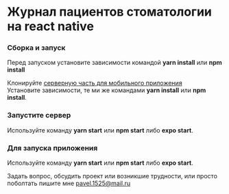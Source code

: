 # Журнал пациентов стоматологии на react native

<h3>
Сборка и запуск</h3>

Перед запуском установите зависимости командой <b>yarn install</b> или <b>npm install</b>

Клонируйте [серверную часть для мобильного приложения](https://github.com/Pavel-Lunin/dental-app-backend)  
Установите зависимости, те ми же командами <b>yarn install</b> или <b>npm install</b>.

<h3>Запустите сервер</h3>
Используйте команду  <b>yarn start</b> или <b>npm start</b> либо <b>expo start</b>.

<h3>Для запуска приложения</h3>

Используйте команду  <b>yarn start</b> или <b>npm start</b> либо <b>expo start</b>.

Задать вопрос, обсудить проект или возникшие трудности, или просто поболтать пишите мне pavel.1525@mail.ru
